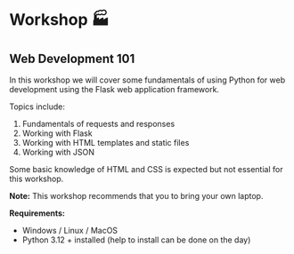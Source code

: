 # Workshop 🏭

## Web Development 101

In this workshop we will cover some fundamentals of using 
Python for web development using the Flask web application framework.

Topics include:

1. Fundamentals of requests and responses
2. Working with Flask
3. Working with HTML templates and static files
4. Working with JSON

Some basic knowledge of HTML and CSS is expected but not essential for this
workshop.

**Note:** This workshop recommends that you to bring your own laptop.

**Requirements:**

- Windows / Linux / MacOS
- Python 3.12 + installed (help to install can be done on the day)
